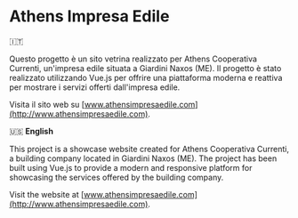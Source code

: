 # Athens Impresa Edile

:it:

Questo progetto è un sito vetrina realizzato per Athens Cooperativa Currenti, un'impresa edile situata a Giardini Naxos (ME). 
Il progetto è stato realizzato utilizzando Vue.js per offrire una piattaforma moderna e reattiva per mostrare i servizi offerti dall'impresa edile.

Visita il sito web su [www.athensimpresaedile.com](http://www.athensimpresaedile.com).

🇺🇸 **English**

This project is a showcase website created for Athens Cooperativa Currenti, a building company located in Giardini Naxos (ME). 
The project has been built using Vue.js to provide a modern and responsive platform for showcasing the services offered by the building company.

Visit the website at [www.athensimpresaedile.com](http://www.athensimpresaedile.com).
